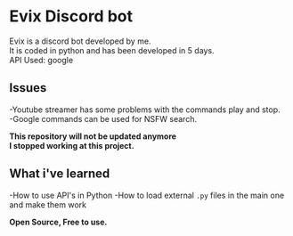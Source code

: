 # Evix Discord bot
Evix is a discord bot developed by me.  
It is coded in python and has been developed in 5 days.  
API Used: google  

## Issues  
-Youtube streamer has some problems with the commands play and stop.  
-Google commands can be used for NSFW search.
  
**This repository will not be updated anymore  
I stopped working at this project.**  

## What i've learned    
-How to use API's in Python
-How to load external `.py` files in the main one and make them work  

**Open Source, Free to use.**



